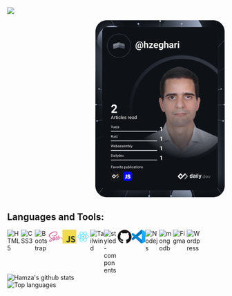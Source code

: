 <!-- ### Hi there 👋

<p align="center"><img width="50%" src="https://github.com/alansmathew/alansmathew/raw/master/lang.gif" alt="lang image here" /></p> -->

<p>

<p align="left">
<img display="flex" align="center" justify-content="center" width="400" src="https://pimp-my-readme.webapp.io/pimp-my-readme/wavy-banner?subtitle=I%20build%20things%20for%20the%20web%20%F0%9F%8E%A8%F0%9F%92%BB%E2%9D%A4%EF%B8%8F&title=Hey%2C%20I%27m%20Hamza%20%F0%9F%91%8B" />
</p>
  
<p align="right">
  <a href="https://app.daily.dev/hzeghari"><img src="https://github.com/hzeghari/hzeghari/blob/main/devcard.svg" width="300" alt="Hamza Zeghari's Dev Card"/></a>
</p>

</p>

## Languages and Tools:

<img align="left" alt="HTML5" width="32px" src="https://img.icons8.com/color/48/000000/html-5.png"/>
<img align="left" alt="CSS3" width="32px" src="https://img.icons8.com/color/48/000000/css3.png"/>
<img align="left" alt="Bootstrap" width="32px" src="https://img.icons8.com/color/48/000000/bootstrap.png"/>
<img align="left" alt="Sass" width="32px" src="https://raw.githubusercontent.com/github/explore/80688e429a7d4ef2fca1e82350fe8e3517d3494d/topics/sass/sass.png" />
<img align="left" alt="JavaScript" width="32px" src="https://raw.githubusercontent.com/github/explore/80688e429a7d4ef2fca1e82350fe8e3517d3494d/topics/javascript/javascript.png" />
<img align="left" alt="React" width="32px" src="https://raw.githubusercontent.com/github/explore/80688e429a7d4ef2fca1e82350fe8e3517d3494d/topics/react/react.png" />
<img align="left" alt="Tailwind" width="32px" src="https://tailwindcss.com/_next/static/media/tailwindcss-mark.cb8046c163f77190406dfbf4dec89848.svg" />
<img align="left" alt="styled-components" width="32px" src="https://styled-components.com/logo.png"/>
<img align="left" alt="GitHub" width="32px" src="https://raw.githubusercontent.com/github/explore/78df643247d429f6cc873026c0622819ad797942/topics/github/github.png" />
<img align="left" alt="Visual Studio Code" width="32px" src="https://raw.githubusercontent.com/github/explore/80688e429a7d4ef2fca1e82350fe8e3517d3494d/topics/visual-studio-code/visual-studio-code.png" />
<img align="left" alt="Nodejs" width="32px" src="https://img.icons8.com/color/54087/nodejs.png" />
<img align="left" alt="mongodb" width="32px" src="https://img.icons8.com/color/48/000000/mongodb.png"/>
<img align="left" alt="Figma" width="32px" src="https://img.icons8.com/color/48/000000/figma--v1.png"/>
<img align="left" alt="Wordpress" width="32px" src="https://img.icons8.com/color/48/000000/wordpress.png"/>
<br><br>
<br />

<a href="https://github.com/hzeghari">
  <img align="left" width="420" src="https://github-readme-stats.vercel.app/api?username=hzeghari&count_private=true&show_icons=true&theme=onedark&hide=stars" alt="Hamza's github stats" />
</a>
<a href="https://github.com/hzeghari">
  <img align="left" width="290" src="https://github-readme-stats.vercel.app/api/top-langs/?username=hzeghari&layout=compact&theme=react" alt="Top languages" />
</a>
<br /> <br /> <br /> 
<br /> <br /> <br />

<!--
**hzeghari/hzeghari** is a ✨ _special_ ✨ repository because its `README.md` (this file) appears on your GitHub profile.

Here are some ideas to get you started:

- 🔭 I’m currently working on ...
- 🌱 I’m currently learning ...
- 👯 I’m looking to collaborate on ...
- 🤔 I’m looking for help with ...
- 💬 Ask me about ...
- 📫 How to reach me: ...
- 😄 Pronouns: ...
- ⚡ Fun fact: ...
-->
